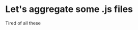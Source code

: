 # Let's aggregate some .js files

Tired of all these <script>?

1. Drag **js_monticule.php** on your web server

2. Include and call **js_monticule.php** with ‘<head>
	<meta charset="UTF-8">
	<title>js_monticule.php demo</title>
	
	<?php
	
	include_once("js_monticule.php");
	js_monticule("./javascript/jquery.js","./javascript/backbone.js","./javascript/index.js");
	
	?>
	
</head>’